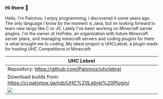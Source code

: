 ### Hi there 👋
Hello, I'm Palomox. I enjoy programming, i discovered it some years ago. The only language I know by the moment is Java, but im looking forward lo learn new langs like C or JS. Lately I've been working on Minecraft server plugins. I'm the owner of HoPoke, an organization with future Minecraft server plans, and managing minecraft servers and coding plugins for them is what brought me to coding. 
My latest project is UHCLebrel, a plugin made for hosting UHC Competitions in Minecraft:

| **UHC Lebrel**|
|---|
| Repository: https://github.com/Palomox/uhclebrel |
| Download builds from: https://ci.palomox.ga/job/UHC%20Lebrel%20Plugin/ |
|![](https://i.imgur.com/wqjR6HR.png)
